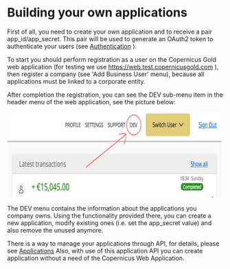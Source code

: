 # Building your own applications

First of all, you need to create your own application and to receive a pair app\_id/app\_secret. This pair will be used
to generate an OAuth2 token to authenticate your users (see [Authentication](../authentication.md) ).

To start you should perform registration as a user on the Copernicus Gold web application 
(for testing we use https://web.test.copernicusgold.com ), then register a company (see 'Add Business User' menu),
because all applications must be linked to a corporate entity.

After completion the registration, you can see the DEV sub-menu item in the header menu of the web application,
see the picture below:

<img src="./dev.png" width=500 height=200 />

The DEV menu contains the information about the applications you company owns. Using the functionality provided there,
you can create a new application, modify existing ones (i.e. set the app\_secret value) and also remove the unused anymore.

There is a way to manage your applications through API, for details, please see [Applications](./applications.md)
Also, with use of this application API you can create application without a need of the Copernicus Web Application.